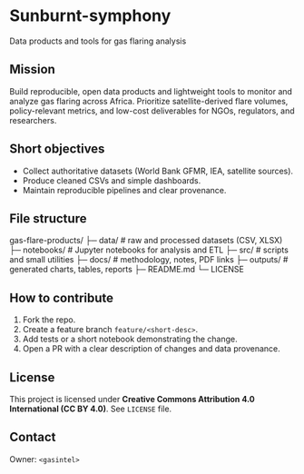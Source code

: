 # Sunburnt-symphony
Data products and tools for gas flaring analysis

## Mission
Build reproducible, open data products and lightweight tools to monitor and analyze gas flaring across Africa. Prioritize satellite-derived flare volumes, policy-relevant metrics, and low-cost deliverables for NGOs, regulators, and researchers.

## Short objectives
- Collect authoritative datasets (World Bank GFMR, IEA, satellite sources).
- Produce cleaned CSVs and simple dashboards.
- Maintain reproducible pipelines and clear provenance.

## File structure
gas-flare-products/
├─ data/ # raw and processed datasets (CSV, XLSX)
├─ notebooks/ # Jupyter notebooks for analysis and ETL
├─ src/ # scripts and small utilities
├─ docs/ # methodology, notes, PDF links
├─ outputs/ # generated charts, tables, reports
├─ README.md
└─ LICENSE

## How to contribute
1. Fork the repo.  
2. Create a feature branch `feature/<short-desc>`.  
3. Add tests or a short notebook demonstrating the change.  
4. Open a PR with a clear description of changes and data provenance.

## License
This project is licensed under **Creative Commons Attribution 4.0 International (CC BY 4.0)**. See `LICENSE` file.

## Contact
Owner: `<gasintel>`
